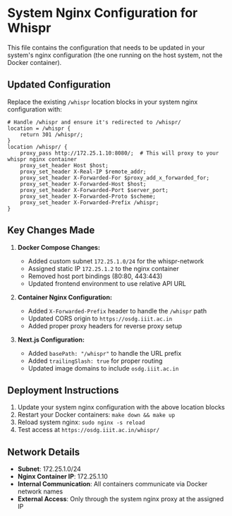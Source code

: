 # System Nginx Configuration for Whispr

This file contains the configuration that needs to be updated in your system's nginx configuration (the one running on the host system, not the Docker container).

## Updated Configuration

Replace the existing `/whispr` location blocks in your system nginx configuration with:

```nginx
# Handle /whispr and ensure it's redirected to /whispr/
location = /whispr {
    return 301 /whispr/;
}
location /whispr/ {
    proxy_pass http://172.25.1.10:8080/;  # This will proxy to your whispr nginx container
    proxy_set_header Host $host;
    proxy_set_header X-Real-IP $remote_addr;
    proxy_set_header X-Forwarded-For $proxy_add_x_forwarded_for;
    proxy_set_header X-Forwarded-Host $host;
    proxy_set_header X-Forwarded-Port $server_port;
    proxy_set_header X-Forwarded-Proto $scheme;
    proxy_set_header X-Forwarded-Prefix /whispr;
}
```

## Key Changes Made

1. **Docker Compose Changes:**

   - Added custom subnet `172.25.1.0/24` for the whispr-network
   - Assigned static IP `172.25.1.2` to the nginx container
   - Removed host port bindings (80:80, 443:443)
   - Updated frontend environment to use relative API URL

2. **Container Nginx Configuration:**

   - Added `X-Forwarded-Prefix` header to handle the `/whispr` path
   - Updated CORS origin to `https://osdg.iiit.ac.in`
   - Added proper proxy headers for reverse proxy setup

3. **Next.js Configuration:**
   - Added `basePath: "/whispr"` to handle the URL prefix
   - Added `trailingSlash: true` for proper routing
   - Updated image domains to include `osdg.iiit.ac.in`

## Deployment Instructions

1. Update your system nginx configuration with the above location blocks
2. Restart your Docker containers: `make down && make up`
3. Reload system nginx: `sudo nginx -s reload`
4. Test access at `https://osdg.iiit.ac.in/whispr/`

## Network Details

- **Subnet**: 172.25.1.0/24
- **Nginx Container IP**: 172.25.1.10
- **Internal Communication**: All containers communicate via Docker network names
- **External Access**: Only through the system nginx proxy at the assigned IP
